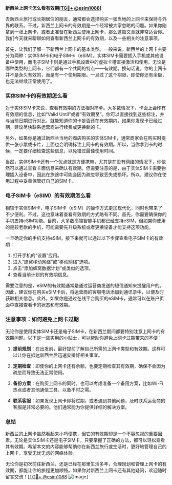 **新西兰上网卡怎么看有效期[[TG💪+ @esim1088](https://t.me/s/esim1088)]**

去新西兰旅行或长期居住的朋友，通常都会选择购买一张当地的上网卡来保持与外界的联系。不过，新西兰上网卡的有效期是一个经常被大家忽略的问题。如果你刚拿到一张上网卡，或者正准备在新西兰使用上网卡，那么这篇文章就非常适合你。我们今天就来聊聊如何查看新西兰上网卡的有效期，以及一些相关的注意事项。

首先，让我们了解一下新西兰上网卡的基本类型。一般来说，新西兰的上网卡主要分为两种：实体SIM卡和电子SIM卡（eSIM）。实体SIM卡需要插入手机或其他设备中使用，而电子SIM卡则是通过手机设置中的虚拟卡槽直接激活和使用。无论是哪种类型的上网卡，它们都有一个共同的特点——有效期。换句话说，你的上网卡并不是永久有效的，而是有一个使用期限。一旦过了这个期限，即使你还有余额，也无法继续正常使用了。

### 实体SIM卡的有效期怎么看

对于实体SIM卡来说，查看有效期的方法相对简单。大多数情况下，卡面上会印有有效期的信息，比如“Valid Until”或者“有效期至”。你可以直接找到这些标注，并与当前日期进行对比，就能知道你的卡是否还在有效期内。如果你发现卡已经过期，建议尽快联系运营商进行续费或更换新的卡。

另外，如果你是通过新西兰当地的商店购买的实体SIM卡，通常商家会在购买时提供一张小票或卡片，上面也会明确标注上网卡的有效期。所以，当你拿到卡的时候，一定要仔细检查这些信息，以免错过最佳使用时间。

当然，实体SIM卡还有一个优点就是方便携带，尤其是在没有网络的情况下，你依然可以通过查看卡面信息来确认有效期。但需要注意的是，由于实体SIM卡需要物理插入设备中，因此在旅途中可能会因为疏忽导致丢失或损坏。所以，建议你在使用过程中妥善保管好自己的SIM卡。

### 电子SIM卡（eSIM）的有效期怎么看

相较于实体SIM卡，电子SIM卡（eSIM）的操作方式更加现代化，同时也带来了不少便利。不过，这也意味着查看有效期的方式略有不同。首先，你需要确保你的手机支持eSIM功能。目前，大多数高端智能手机都已经支持eSIM，但如果你使用的是较老款的手机，可能需要先升级系统或者更换设备才能支持这项功能。

一旦确定你的手机支持eSIM，接下来就可以通过以下步骤查看电子SIM卡的有效期：

1. 打开手机的“设置”应用。
2. 进入“蜂窝移动网络”或“移动网络”选项。
3. 点击“添加蜂窝数据计划”或类似的选项。
4. 查看当前计划的有效期信息。

需要注意的是，eSIM的有效期通常是通过运营商发送的短信通知来提醒用户的。因此，建议你在购买eSIM卡后，将运营商的客服电话添加到通讯录中，以便及时获取相关信息。此外，如果你是通过在线平台购买的eSIM卡，通常可以在账户页面中直接查看卡的状态和有效期。

### 注意事项：如何避免上网卡过期

无论你是使用实体SIM卡还是电子SIM卡，在新西兰期间都要特别注意上网卡的有效期问题。以下是一些实用的小贴士，可以帮助你避免上网卡过期带来的不便：

1. **提前规划**：在出发前，最好提前了解自己所需的上网卡类型和有效期。这样可以让你在抵达新西兰后迅速安排好相关事宜。
   
2. **定期检查**：即使你的上网卡还有余额，也要定期检查其有效期，确保不会因为疏忽而导致无法正常使用。

3. **备份方案**：在购买上网卡的同时，也可以考虑准备一个备用方案，比如Wi-Fi热点或者其他通信工具，以备不时之需。

4. **联系客服**：如果发现上网卡即将过期，或者遇到其他问题，及时联系运营商的客服是非常必要的。他们通常能为你提供详细的解决方案。

### 总结

新西兰的上网卡虽然看起来小巧便携，但它的有效期却是一个不容忽视的重要因素。无论是实体SIM卡还是电子SIM卡，只要掌握了正确的方法，都可以轻松查看其有效期。希望本文的内容能够帮助你在新西兰旅行或生活时，更好地管理自己的上网卡，享受无忧无虑的网络体验。

无论你是初次前往新西兰，还是已经在那里生活多年，合理规划和管理上网卡的有效期，都能让你的旅程更加顺畅。如果你对新西兰上网卡还有其他疑问，欢迎随时留言交流！[[TG💪+ @esim1088](https://t.me/s/esim1088) ![Image](https://i.postimg.cc/4NQfJmqS/Snipaste-2025-05-13-00-14-12.png)]